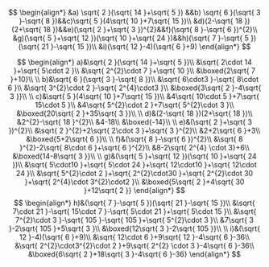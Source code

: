 $$
\begin{align*}
&a) \sqrt{ 2 }(\sqrt{ 14 }+\sqrt{ 5 }) &&b) \sqrt{ 6 }(\sqrt{ 3 }-\sqrt{ 8 })&&c)\sqrt{ 5 }(4\sqrt{ 10 }+7\sqrt{ 15 })\\
&d)(2-\sqrt{ 18 })(2+\sqrt{ 18 })&&e)(\sqrt{ 2 }+\sqrt{ 3 })^{2}&&f)(\sqrt{ 8 }-\sqrt{ 6 })^{2}\\
&g)(\sqrt{ 5 }+\sqrt{ 12 })(\sqrt{ 10 }+\sqrt{ 24 })&&h)(\sqrt{ 7 }-\sqrt{ 5 })(\sqrt{ 21 }-\sqrt{ 15 })\\
&i)(\sqrt{ 12 }-4)(\sqrt{ 6 }+9)
\end{align*}
$$

$$
\begin{align*}
a)&\sqrt{ 2 }(\sqrt{ 14 }+\sqrt{ 5 })\\
&\sqrt{ 2\cdot 14 }+\sqrt{ 5\cdot 2 }\\
&\sqrt{ 2^{2}\cdot 7 }+\sqrt{ 10 }\\
&\boxed{2\sqrt{ 7 }+10}\\
\\
b)&\sqrt{ 6 }(\sqrt{ 3 }-\sqrt{ 8 })\\
&\sqrt{ 6\cdot3 }-\sqrt{ 8\cdot 6 }\\
&\sqrt{ 3^{2}\cdot 2 }-\sqrt{ 2^{4}\cdot3 }\\
&\boxed{3\sqrt{ 2 }-4\sqrt{ 3 }}\\
\\
c)&\sqrt{ 5 }(4\sqrt{ 10 }+7\sqrt{ 15 })\\
&4\sqrt{ 10\cdot 5 }+7\sqrt{ 15\cdot 5 }\\
&4\sqrt{ 5^{2}\cdot 2 }+7\sqrt{ 5^{2}\cdot 3 }\\
&\boxed{20\sqrt{ 2 }+35\sqrt{ 3 }}\\
\\
d)&(2-\sqrt{ 18 })(2+\sqrt{ 18 })\\
&2^{2}-\sqrt{ 18 }^{2}\\
&4-18\\
&\boxed{-14}\\
\\
e)&(\sqrt{ 2 }+\sqrt{ 3 })^{2}\\
&\sqrt{ 2 }^{2}+2\sqrt{ 2\cdot 3 }+\sqrt{ 3 }^{2}\\
&2+2\sqrt{ 6 }+3\\
&\boxed{5+2\sqrt{ 6 }}\\
\\
f)&(\sqrt{ 8 }-\sqrt{ 6 })^{2}\\
&\sqrt{ 8 }^{2}-2\sqrt{ 8\cdot 6 }+\sqrt{ 6 }^{2}\\
&8-2\sqrt{ 2^{4} \cdot 3}+6\\
&\boxed{14-8\sqrt{ 3 }}\\
\\
g)&(\sqrt{ 5 }+\sqrt{ 12 })(\sqrt{ 10 }+\sqrt{ 24 })\\
&\sqrt{ 5\cdot10 }+\sqrt{ 5\cdot 24 }+\sqrt{ 12\cdot10 }+\sqrt{ 12\cdot 24 }\\
&\sqrt{ 5^{2}\cdot 2 }+\sqrt{ 2^{2}\cdot30 }+\sqrt{ 2^{2}\cdot 30 }+\sqrt{ 2^{4}\cdot 3^{2}\cdot2 }\\
&\boxed{5\sqrt{ 2 }+4\sqrt{ 30 }+12\sqrt{ 2 }}
\end{align*}
$$
$$
\begin{align*}
h)&(\sqrt{ 7 }-\sqrt{ 5 })(\sqrt{ 21 }-\sqrt{ 15 })\\
&\sqrt{ 7\cdot 21 }-\sqrt{ 15\cdot 7 }-\sqrt{ 5\cdot 21 }+\sqrt{ 5\cdot 15 }\\
&\sqrt{ 7^{2}\cdot 3 }-\sqrt{ 105 }-\sqrt{ 105 }+\sqrt{ 5^{2}\cdot 3 }\\
&7\sqrt{ 3 }-2\sqrt{ 105 }+5\sqrt{ 3 }\\
&\boxed{12\sqrt{ 3 }-2\sqrt{ 105 }}\\
\\
i)&(\sqrt{ 12 }-4)(\sqrt{ 6 }+9)\\
&\sqrt{ 12\cdot 6 }+9\sqrt{ 12 }-4\sqrt{ 6 }-36\\
&\sqrt{ 2^{2}\cdot3^{2}\cdot 2 }+9\sqrt{ 2^{2} \cdot 3 }-4\sqrt{ 6 }-36\\
&\boxed{6\sqrt{ 2 }+18\sqrt{ 3 }-4\sqrt{ 6 }-36}
\end{align*}
$$
